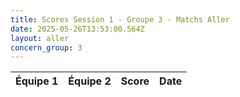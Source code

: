 ```yaml
---
title: Scores Session 1 - Groupe 3 - Matchs Aller
date: 2025-05-26T13:53:00.564Z
layout: aller
concern_group: 3
---
```




| Équipe 1 | Équipe 2 | Score | Date |
|----------|----------|-------|------|

